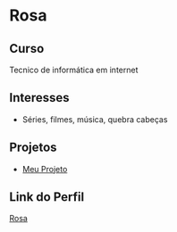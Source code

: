 # Rosa


## Curso

Tecnico de informática em internet

## Interesses

- Séries, filmes, música, quebra cabeças

## Projetos

- [Meu Projeto](https://github.com/rosamrcl)
## Link do Perfil

[Rosa](https://github.com/rosamrcl)
